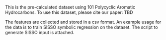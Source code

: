 This is the pre-calculated dataset using 101 Polycyclic Aromatic Hydrocarbons.
To use this dataset, please cite our paper: TBD


The features are collected and stored in a csv format. 
An example usage for the data is to train SISSO symbolic regression on the dataset. The script to generate SISSO input is attached.

